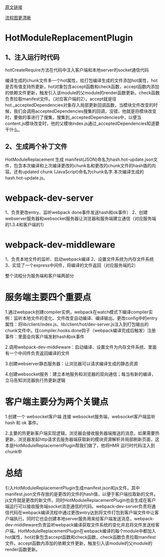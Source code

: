 [原文链接](https://juejin.im/post/5df36ffd518825124d6c1765#heading-58)

[流程图更清晰](https://p1-jj.byteimg.com/tos-cn-i-t2oaga2asx/gold-user-assets/2019/12/13/16eff1c393a42bd0~tplv-t2oaga2asx-image.image)
# HotModuleReplacementPlugin

## 1、注入运行时代码
hotCreateRequire方法在代码中注入客户端和本地server的socket通信代码

编译生成的chunk文件多一个hot属性，给打包编译生成的文件添加hot属性，hot是否有值支持热更新，hot对象包含accept函数和check函数，accept函数内添加的依赖文件更新，触发引入该module的父module的render函数更新。check函数负责拉取manifest文件。（对应客户端的2）。accept就是往hot._acceptedDependencies对象存入局部更新回调函数，当模块文件改变的时候，我们会调用acceptedDependencies搜集的回调，没错，他就是将模块改变时，要做的事进行了搜集，搜集到_acceptedDependencies中，以便当content.js模块改变时，他的父模块index.js通过_acceptedDependencies知道要干什么。
## 2、生成两个补丁文件
HotModuleReplacement 生成 manifest(JSON)命名为hash.hot-update.json文件，包含本次编译和上次编译更改的chunk名和更改的chunk文件的hash值的内容。还有updated chunk (JavaScript)命名为chunk名字.本次编译生成的hash.hot-update.js。



# webpack-dev-server

1、负责更改entry、监听webpack done事件发送hash和ok事件）
2、创建webserver服务器和websocket服务器让浏览器和服务端建立通信（对应服务端的1.3.4和客户端的1）

# webpack-dev-middleware
1、负责本地文件的监听、启动webpack编译
2、设置文件系统为内存文件系统
3、实现了一个express中间件，将编译的文件返回（对应服务端的2）


整个流程分为服务端和客户端两部分

# 服务端主要四个重要点

1.通过webpack创建compiler实例，webpack在watch模式下编译compiler实例：监听本地文件的变化、文件改变自动编译、编译输出。更改config中的entry属性：将lib/client/index.js、lib/client/hot/dev-server.js注入到打包输出的chunk文件中。往compiler.hooks.done钩子（webpack编译完成后触发）注册事件：里面会向客户端发射hash和ok事件

2.调用webpack-dev-middleware：启动编译、设置文件为内存文件系统、里面有一个中间件负责返回编译的文件

3.创建webserver静态服务器：让浏览器可以请求编译生成的静态资源

4.创建websocket服务：建立本地服务和浏览器的双向通信；每当有新的编译，立马告知浏览器执行热更新逻辑


# 客户端主要分为两个关键点

1.创建一个 websocket客户端 连接 websocket服务端，websocket客户端监听 hash 和 ok 事件。

2.主要的热更新客户端实现逻辑，浏览器会接收服务器端推送的消息，如果需要热更新，浏览器发起http请求去服务器端获取新的模块资源解析并局部刷新页面，这本是HotModuleReplacementPlugin帮我们做了，他将HMR 运行时代码注入到chunk中

# 总结

引入HotModuleReplacementPlugin生成manifest.json和js文件，其中manifest.json文件存放的是更改的文件的hash值，以便于客户端拉取新的文件。js文件就是更改的新文件。同时HotModuleReplacementPlugin也会生成在客户端运行可以接收服务端socket消息通信的代码。webpack-dev-server负责将通信代码在webpack编译流程中通过更改entry达到将文件打包到客户端文件中让客户端执行。同时它也会创建本地server服务用来给客户端发送消息，webpack-dev-middleware负责监听webpack编译获取文件系统的变化并且将文件发送给客户端。HotModuleReplacementPlugin在webpack编译的每个module中都加入hot属性，hot对象包含accept函数和check函数，check函数负责拉取manifest文件。accept函数内添加的依赖文件更新，触发引入该module的父module的render函数更新。
